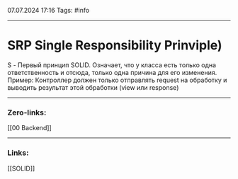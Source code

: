 07.07.2024 17:16
Tags: #info

---
# SRP Single Responsibility Prinviple)
S - Первый принцип SOLID.
Означает, что у класса есть только одна ответственность и отсюда, только одна причина для его изменения.
Пример: Контроллер должен только отправлять request на обработку и выводить результат этой обработки (view или response)

---
### Zero-links:
[[00 Backend]]

---
### Links:
[[SOLID]]